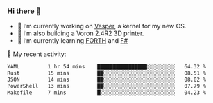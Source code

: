### Hi there 👋

<!--
**berkus/berkus** is a ✨ _special_ ✨ repository because its `README.md` (this file) appears on your GitHub profile.

Here are some ideas to get you started:

- 🔭 I’m currently working on ...
- 🌱 I’m currently learning ...
- 👯 I’m looking to collaborate on ...
- 🤔 I’m looking for help with ...
- 💬 Ask me about ...
- 📫 How to reach me: ...
- 😄 Pronouns: ...
- ⚡ Fun fact: ...
-->

- 🔭 I’m currently working on [Vesper](https://github.com/metta-systems/vesper), a kernel for my new OS.
- 🔭 I’m also building a Voron 2.4R2 3D printer.
- 🌱 I’m currently learning [FORTH](http://forth.com/starting-forth/) and [F#](https://fsharpforfunandprofit.com/)

💼 My recent activity:

<!--START_SECTION:waka-->

```txt
YAML         1 hr 54 mins    ████████████████░░░░░░░░░   64.32 %
Rust         15 mins         ██░░░░░░░░░░░░░░░░░░░░░░░   08.51 %
JSON         14 mins         ██░░░░░░░░░░░░░░░░░░░░░░░   08.02 %
PowerShell   13 mins         ██░░░░░░░░░░░░░░░░░░░░░░░   07.79 %
Makefile     7 mins          █░░░░░░░░░░░░░░░░░░░░░░░░   04.23 %
```

<!--END_SECTION:waka-->
